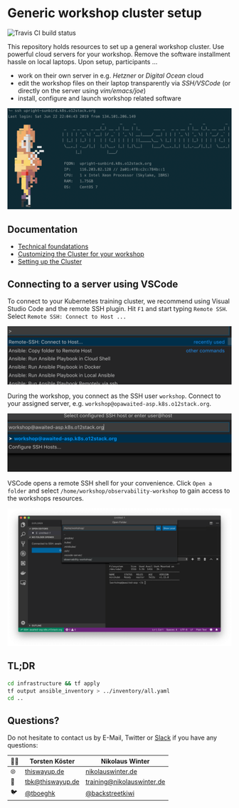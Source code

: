 # Generic workshop cluster setup

![Travis CI build status](https://travis-ci.org/observabilitystack/workshop-cluster.svg?branch=master)

This repository holds resources to set up a general workshop 
cluster. Use powerful cloud servers for your workshop. Remove
the software installment hassle on local laptops. Upon setup, 
participants ...

* work on their own server in e.g. _Hetzner_ or _Digital Ocean_ cloud
* edit the workshop files on their laptop transparently via _SSH/VSCode_ (or directly on the server using _vim/emacs/joe_)
* install, configure and launch workshop related software

![alt](docs/workshop-login.png)

## Documentation

* [Technical foundatations](docs/technical_foundations.md)
* [Customizing the Cluster for your workshop](docs/customizing_for_your_workshop.md)
* [Setting up the Cluster](docs/setting_up_the_cluster.md)

## Connecting to a server using VSCode

To connect to your Kubernetes training cluster, we recommend using Visual 
Studio Code and the remote SSH plugin. Hit `F1` and start typing 
`Remote SSH`. Select `Remote SSH: Connect to Host ...`

![alt](docs/vscode_remote_ssh.png)

During the workshop, you connect as the SSH user `workshop`. Connect
to your assigned server, e.g. `workshop@opawaited-asp.k8s.o12stack.org`. 

![alt](docs/vscode_remote_ssh_server.png)

VSCode opens a remote SSH shell for your convenience. Click `Open a folder`
and select `/home/workshop/observability-workshop` to gain access to the
workshops resources.

![alt](docs/vscode_open_remote_folder.png)

## TL;DR

```bash
cd infrastructure && tf apply
tf output ansible_inventory > ../inventory/all.yaml 
cd ..
```

## Questions?

Do not hesitate to contact us by E-Mail, Twitter or [Slack](https://o12stack.slack.com/) if you have any questions:

👨‍💻 | Torsten Köster | Nikolaus Winter
---|------------ | -------------
🌐 | [thiswayup.de](https://www.thiswayup.de) | [nikolauswinter.de](https://www.nikolauswinter.de)
📧 | [tbk@thiswayup.de](mailto:tbk@thiswayup.de) | [training@nikolauswinter.de](mailto:training@nikolauswinter.de)
🐦 | [@tboeghk](https://twitter.com/tboeghk) | [@backstreetkiwi](https://twitter.com/backstreetkiwi)
